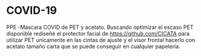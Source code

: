 # COVID-19
PPE
-Máscara COVID de PET y acetato. Buscando optimizar el escaso PET disponible rediseñé el protector facial de https://github.com/CICATA para utilizar PET unicamente en las cintas de ajuste y el visor frontal hacerlo con acetato tamaño carta que se puede conseguir en cualquier papelería. 
